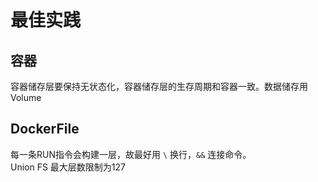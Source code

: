 # 最佳实践

## 容器

容器储存层要保持无状态化，容器储存层的生存周期和容器一致。数据储存用Volume  

## DockerFile

每一条RUN指令会构建一层，故最好用 `\` 换行，`&&` 连接命令。  
Union FS 最大层数限制为127